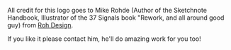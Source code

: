 All credit for this logo goes to Mike Rohde (Author of the Sketchnote Handbook, Illustrator of the 37 Signals book "Rework, and all around good guy) from [Roh Design](http://www.rohdesign.com). 

If you like it please contact him, he'll do amazing work for you too!
